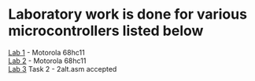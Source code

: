 # Laboratory work is done for various microcontrollers listed below
[Lab 1](https://github.com/Dzmitry-Leushukou/BSUIR-Labs/tree/main/Semester%203/Asm/Lab%201) - Motorola 68hc11<br/>[Lab 2](https://github.com/Dzmitry-Leushukou/BSUIR-Labs/tree/main/Semester%203/Asm/Lab%202) - Motorola 68hc11<br/>
[Lab 3](https://github.com/Dzmitry-Leushukou/BSUIR-Labs/tree/main/Semester%203/Asm/Lab%203) Task 2 - 2alt.asm accepted

